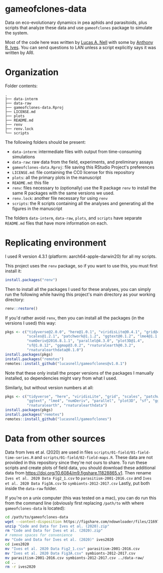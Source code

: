 # gameofclones-data

Data on eco-evolutionary dynamics in pea aphids and parasitoids, 
plus scripts that analyze these data and use `gameofclones` package
to simulate the system.

Most of the code here was written by
[Lucas A. Nell](https://github.com/lucasnell) with some by 
[Anthony R. Ives](https://github.com/arives).
You can send questions to LAN unless a script explicitly says it was
written by ARI.



# Organization

Folder contents:

```
.
├── data-interm
├── data-raw
├── gameofclones-data.Rproj
├── LICENSE.md
├── plots
├── README.md
├── renv
├── renv.lock
└── scripts
```

The following folders should be present:

* `data-interm`: intermediate files with output from time-consuming simulations
* `data-raw`: raw data from the field, experiments, and preliminary assays
* `gameofclones-data.Rproj`: file saving this RStudio Project's preferences
* `LICENSE.md`: file containing the CC0 license for this repository
* `plots`: all the primary plots in the manuscript
* `README.md`: this file
* `renv`: files necessary to (optionally) use the R package `renv` to install
  the same R packages with the same versions we used.
* `renv.lock`: another file necessary for using `renv`
* `scripts`: the R scripts containing all the analyses and generating
  all the figures in the manuscript

The folders `data-interm`, `data-raw`, `plots`, and `scripts` have separate
`README.md` files that have more information on each.



# Replicating environment

I used R version 4.3.1 (platform: aarch64-apple-darwin20) for all my scripts.

This project uses the `renv` package, so if you want to use this, you must
first install it:

```r
install.packages("renv")
```

Then to install all the packages I used for these analyses, you can simply run
the following while having this project's main directory as your working
directory:

```r
renv::restore()
```


If you'd rather avoid `renv`, then you can install all the packages 
(in the versions I used) this way:

```r
pkgs <- c("tidyverse@2.0.0", "here@1.0.1", "viridisLite@0.4.1", "grid@4.3.0", 
          "scales@1.2.1", "patchwork@1.1.2", "ggtext@0.1.2", "lme4@1.1.33", 
          "numDeriv@2016.8.1.1", "parallel@4.3.0", "plot3D@1.4", 
          "sf@1.0.12", "ggmap@3.0.2", "rnaturalearth@0.3.2", 
          "rnaturalearthdata@0.1.0")
install.packages(pkgs)
install.packages("remotes")
remotes::install_github("lucasnell/gameofclones@v1.0.1")
```

Note that these only install the proper versions of the packages I manually 
installed, so dependencies might vary from what I used.


Similarly, but without version numbers at all:

```r
pkgs <- c("tidyverse", "here", "viridisLite", "grid", "scales", "patchwork", 
          "ggtext", "lme4", "numDeriv", "parallel", "plot3D", "sf", "ggmap", 
          "rnaturalearth", "rnaturalearthdata")
install.packages(pkgs)
install.packages("remotes")
remotes::install_github("lucasnell/gameofclones")
```



# Data from other sources

Data from Ives et al. (2020) are used in files 
`scripts/01-field/01-field-time-series.R` and
`scripts/01-field/02-field-maps.R`.
These data are not provided in this repository since they're not ours to share.
To run these scripts and create plots of field data,
you should download these additional data from
<https://doi.org/10.6084/m9.figshare.11828865.v1>.
Then rename
`Ives et al. 2020 Data Fig2_1.csv` to `parasitism-2001-2016.csv`
and
`Ives et al. 2020 Data Fig3A.csv` to `symbionts-2012-2017.csv`
Lastly, put both inside the `data-raw` folder.

If you're on a unix computer (this was tested on a mac), you can do run this
from the command line (obviously first replacing `/path/to` with where
`gameofclones-data` is located):

```bash
cd /path/to/gameofclones-data
wget --content-disposition https://figshare.com/ndownloader/files/21697344
unzip "Code and Data for Ives et al. (2020).zip"
rm "Code and Data for Ives et al. (2020).zip"
# remove spaces for convenience
mv "Code and Data for Ives et al. (2020)" ives2020
cd ives2020
mv "Ives et al. 2020 Data Fig2_1.csv" parasitism-2001-2016.csv
mv "Ives et al. 2020 Data Fig3A.csv" symbionts-2012-2017.csv
mv parasitism-2001-2016.csv symbionts-2012-2017.csv ../data-raw/
cd ..
rm -r ives2020
```

